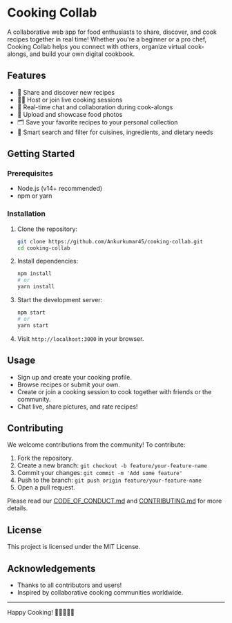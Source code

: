 # Cooking Collab

A collaborative web app for food enthusiasts to share, discover, and cook recipes together in real time! Whether you're a beginner or a pro chef, Cooking Collab helps you connect with others, organize virtual cook-alongs, and build your own digital cookbook.

## Features

- 🥘 Share and discover new recipes
- 🧑‍🍳 Host or join live cooking sessions
- 💬 Real-time chat and collaboration during cook-alongs
- 📸 Upload and showcase food photos
- 🗂️ Save your favorite recipes to your personal collection
- 🔎 Smart search and filter for cuisines, ingredients, and dietary needs

## Getting Started

### Prerequisites

- Node.js (v14+ recommended)
- npm or yarn

### Installation

1. Clone the repository:
   ```bash
   git clone https://github.com/Ankurkumar45/cooking-collab.git
   cd cooking-collab
   ```

2. Install dependencies:
   ```bash
   npm install
   # or
   yarn install
   ```

3. Start the development server:
   ```bash
   npm start
   # or
   yarn start
   ```

4. Visit `http://localhost:3000` in your browser.

## Usage

- Sign up and create your cooking profile.
- Browse recipes or submit your own.
- Create or join a cooking session to cook together with friends or the community.
- Chat live, share pictures, and rate recipes!

## Contributing

We welcome contributions from the community! To contribute:

1. Fork the repository.
2. Create a new branch: `git checkout -b feature/your-feature-name`
3. Commit your changes: `git commit -m 'Add some feature'`
4. Push to the branch: `git push origin feature/your-feature-name`
5. Open a pull request.

Please read our [CODE_OF_CONDUCT.md](CODE_OF_CONDUCT.md) and [CONTRIBUTING.md](CONTRIBUTING.md) for more details.

## License

This project is licensed under the MIT License.

## Acknowledgements

- Thanks to all contributors and users!
- Inspired by collaborative cooking communities worldwide.

---

Happy Cooking! 🍳👩‍🍳👨‍🍳
